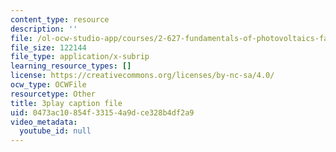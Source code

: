```yaml
---
content_type: resource
description: ''
file: /ol-ocw-studio-app/courses/2-627-fundamentals-of-photovoltaics-fall-2013/0473ac10854f33154a9dce328b4df2a9_a6NFLJ082vI.srt
file_size: 122144
file_type: application/x-subrip
learning_resource_types: []
license: https://creativecommons.org/licenses/by-nc-sa/4.0/
ocw_type: OCWFile
resourcetype: Other
title: 3play caption file
uid: 0473ac10-854f-3315-4a9d-ce328b4df2a9
video_metadata:
  youtube_id: null
---
```


